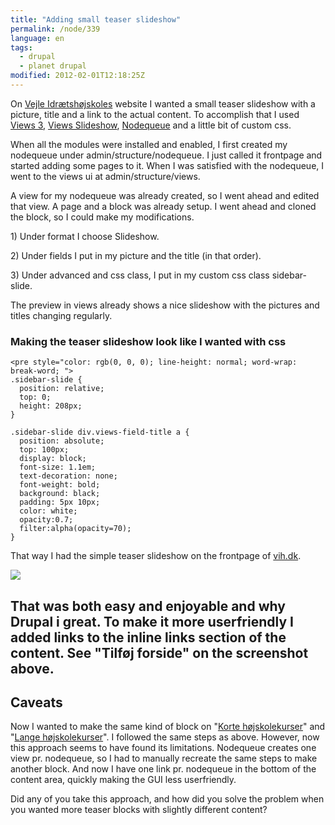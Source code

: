 ```yaml
---
title: "Adding small teaser slideshow"
permalink: /node/339
language: en
tags:
  - drupal
  - planet drupal
modified: 2012-02-01T12:18:25Z
---
```


On [Vejle Idrætshøjskoles](http://vih.dk) website I wanted a small teaser slideshow with a picture, title and a link to the actual content. To accomplish that I used [Views 3](http://drupal.org/project/views), [Views Slideshow](http://drupal.org/project/views_slideshow), [Nodequeue](http://drupal.org/project/nodequeue) and a little bit of custom css.

When all the modules were installed and enabled, I first created my nodequeue under admin/structure/nodequeue. I just called it frontpage and started adding some pages to it. When I was satisfied with the nodequeue, I went to the views ui at admin/structure/views.

A view for my nodequeue was already created, so I went ahead and edited that view. A page and a block was already setup. I went ahead and cloned the block, so I could make my modifications.

1\) Under format I choose Slideshow.

2\) Under fields I put in my picture and the title (in that order).

3\) Under advanced and css class, I put in my custom css class sidebar-slide.

The preview in views already shows a nice slideshow with the pictures and titles changing regularly.

### Making the teaser slideshow look like I wanted with css

```
<pre style="color: rgb(0, 0, 0); line-height: normal; word-wrap: break-word; ">
.sidebar-slide {
  position: relative;
  top: 0;
  height: 208px;
}

.sidebar-slide div.views-field-title a {
  position: absolute;
  top: 100px;
  display: block;
  font-size: 1.1em;
  text-decoration: none;
  font-weight: bold;
  background: black;
  padding: 5px 10px;
  color: white;
  opacity:0.7;
  filter:alpha(opacity=70);  
}
```
That way I had the simple teaser slideshow on the frontpage of [vih.dk](http://vih.dk).

![](https://larsolesen.dk/sites/larsolesen.dk/files/skaermbillede_2012-02-01_kl._08.54.03.png)

That was both easy and enjoyable and why Drupal i great. To make it more userfriendly I added links to the inline links section of the content. See "Tilføj forside" on the screenshot above.
---------------------------------------------------------------------------------------------------------------------------------------------------------------------------------------------

Caveats
-------

Now I wanted to make the same kind of block on "[Korte højskolekurser](http://vih.dk/kortekurser)" and "[Lange højskolekurser](http://vih.dk/langekurser)". I followed the same steps as above. However, now this approach seems to have found its limitations. Nodequeue creates one view pr. nodequeue, so I had to manually recreate the same steps to make another block. And now I have one link pr. nodequeue in the bottom of the content area, quickly making the GUI less userfriendly.

Did any of you take this approach, and how did you solve the problem when you wanted more teaser blocks with slightly different content?
